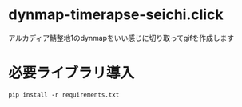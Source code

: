 # dynmap-timerapse-seichi.click
アルカディア鯖整地1のdynmapをいい感じに切り取ってgifを作成します

# 必要ライブラリ導入
`pip install -r requirements.txt`
